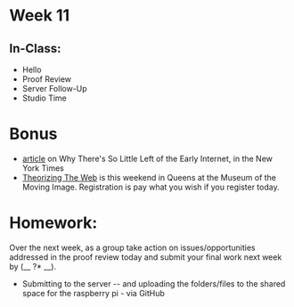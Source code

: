 # Week 11

## In-Class:
- Hello
- Proof Review
- Server Follow-Up
- Studio Time

# Bonus
- [article](http://www.bbc.com/future/story/20190401-why-theres-so-little-left-of-the-early-internet) on Why There's So Little Left of the Early Internet, in the New York Times
- [Theorizing The Web](https://theorizingtheweb.org/ny/ny2019/registration-3/?fbclid=IwAR041oKGqak-iWYbKQIFSBzVltoeCfwxg7bHVr8NRhucEr6iVgu_pWx1RyE) is this weekend in Queens at the Museum of the Moving Image. Registration is pay what you wish if you register today.

# Homework:
Over the next week, as a group take action on issues/opportunities addressed in the proof review today and submit your final work next week by (__ ?* __). 

* Submitting to the server -- and uploading the folders/files to the shared space for the raspberry pi - via GitHub

